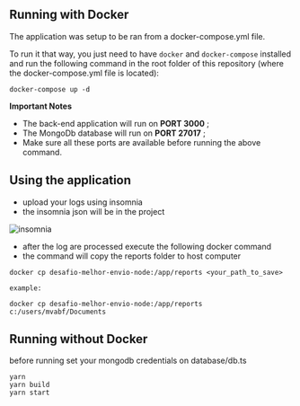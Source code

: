 ## Running with Docker

The application was setup to be ran from a docker-compose.yml file.

To run it that way, you just need to have `docker` and `docker-compose` installed and run the following command in the root folder of this repository (where the docker-compose.yml file is located):

```
docker-compose up -d
```

**Important Notes**
* The back-end application will run on **PORT 3000** ;
* The MongoDb database will run on **PORT 27017** ;
* Make sure all these ports are available before running the above command.

## Using the application

* upload your logs using insomnia
* the insomnia json will be in the project

![insomnia](https://i.imgur.com/sXirDkg.jpg)

* after the log are processed execute the following docker command
* the command will copy the reports folder to host computer

```
docker cp desafio-melhor-envio-node:/app/reports <your_path_to_save>

example:

docker cp desafio-melhor-envio-node:/app/reports c:/users/mvabf/Documents
```

## Running without Docker
before running set your mongodb credentials on database/db.ts

```
yarn
yarn build
yarn start
```